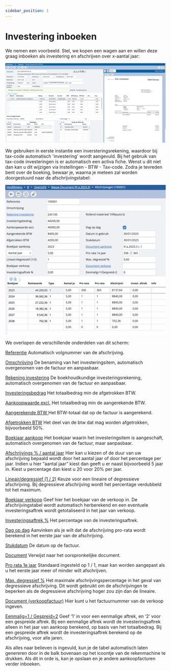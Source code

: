 ```yaml
---
sidebar_position: 1
---
```


# Investering inboeken

We nemen een voorbeeld. Stel, we kopen een wagen aan en willen deze graag inboeken als investering en afschrijven over x-aantal jaar: 

![alt text](image.png)

We gebruiken in eerste instantie een inversteringsrekening, waardoor bij tax-code automatisch 'investering' wordt aangevuld.  Bij het gebruik van tax-code investeringen is er automatisch een activa fiche. Wenst u dit niet dan kan u dit wijzigen via Instellingen - BTW - Tax-code. Zodra je tevreden bent over de boeking, bewaar je, waarna je meteen zal worden doorgestuurd naar de afschrijvingstabel: 

![alt text](image-1.png)

We overlopen de verschillende onderdelen van dit scherm: 

<u>Referentie</u>
Automatisch volgnummer van de afschrijving.

<u>Omschrijving</u>
De benaming van het investeringsitem, automatisch overgenomen van de factuur en aanpasbaar.

<u>Rekening investering</u>
De boekhoudkundige investeringsrekening, automatisch overgenomen van de factuur en aanpasbaar.

<u>Investeringsbedrag</u>
Het totaalbedrag min de afgetrokken BTW.

<u>Aankoopwaarde excl.</u>
Het totaalbedrag min de aangerekende BTW.

<u>Aangerekende BTW </u>
Het BTW-totaal dat op de factuur is aangerekend.

<u>Afgetrokken BTW</u>
Het deel van de btw dat mag worden afgetrokken, bijvoorbeeld 50%.

<u>Boekjaar aankoop</u>
Het boekjaar waarin het investeringsitem is aangeschaft, automatisch overgenomen van de factuur, maar aanpasbaar.

<u>Afschrijvings % / aantal jaar</u>
Hier kan u kiezen of de duur van uw afschrijving bepaald wordt door het aantal jaar of door het percentage per jaar. Indien u hier “aantal jaar” kiest dan geeft u er naast bijvoorbeeld 5 jaar in. Kiest u percentage dan kiest u 20 voor 20% per jaar.

<u>Lineair/degressief (1 / 2)</u>
Keuze voor een lineaire of degressieve afschrijving. Bij degressieve afschrijving wordt het percentage verdubbeld tot het maximum.

<u>Boekjaar verkoop</u>
Geef hier het boekjaar van de verkoop in. De afschrijvingstabel wordt automatisch herberekend en een eventuele investeringsaftrek wordt getotaliseerd in het jaar van verkoop.

<u>Investeringsaftrek %</u>
Het percentage van de investeringsaftrek.

<u>Dag op dag</u>
Aanvinken als je wilt dat de afschrijving pro-rata wordt berekend in het eerste jaar van de afschrijving.

<u>Stukdatum</u>
De datum op de factuur.

<u>Document</u>
Verwijst naar het oorspronkelijke document.

<u>Pro rata 1e jaar</u>
Standaard ingesteld op 1 / 1, maar kan worden aangepast als u het eerste jaar meer of minder wilt afschrijven.

<u>Max. degressief %</u>
Het maximale afschrijvingspercentage in het geval van degressieve afschrijving. Dit wordt gebruikt om de afschrijvingen te beperken als de degressieve afschrijving hoger zou zijn dan de lineaire.

<u>Document (verkoopfactuur)</u>
Hier kunt u het factuurnummer van de verkoop ingeven.

<u>Eenmalig=1 / Gespreid=2</u>
Geef ‘1’ in voor een eenmalige aftrek, en ‘2’ voor een gespreide aftrek. Bij een eenmalige aftrek wordt de investeringsaftrek alleen in het jaar van aankoop berekend, op basis van het totaalbedrag. Bij een gespreide aftrek wordt de investeringsaftrek berekend op de afschrijving, voor alle jaren.

Als alles naar believen is ingevuld, kun je de tabel automatisch laten genereren door in de balk bovenaan op het icoontje van de rekenmachine te drukken. Als dit in orde is, kan je opslaan en je andere aankoopfacturen verder inboeken.  
